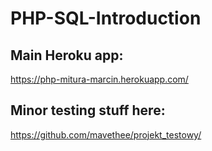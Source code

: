 # PHP-SQL-Introduction

## Main Heroku app:
https://php-mitura-marcin.herokuapp.com/

## Minor testing stuff here:
https://github.com/mavethee/projekt_testowy/
